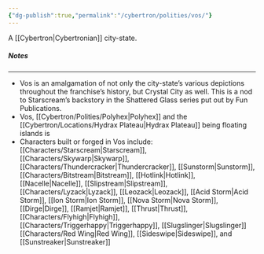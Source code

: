 ```yaml
---
{"dg-publish":true,"permalink":"/cybertron/polities/vos/"}
---
```

  
A [[Cybertron\|Cybertronian]] city-state. 
##### Notes
--- 
- Vos is an amalgamation of not only the city-state’s various depictions throughout the franchise’s history, but Crystal City as well. This is a nod to Starscream’s backstory in the Shattered Glass series put out by Fun Publications. 
- Vos, [[Cybertron/Polities/Polyhex\|Polyhex]] and the [[Cybertron/Locations/Hydrax Plateau\|Hydrax Plateau]] being floating islands is 
- Characters built or forged in Vos include: [[Characters/Starscream\|Starscream]], [[Characters/Skywarp\|Skywarp]], [[Characters/Thundercracker\|Thundercracker]], [[Sunstorm\|Sunstorm]], [[Characters/Bitstream\|Bitstream]], [[Hotlink\|Hotlink]], [[Nacelle\|Nacelle]], [[Slipstream\|Slipstream]], [[Characters/Lyzack\|Lyzack]], [[Leozack\|Leozack]], [[Acid Storm\|Acid Storm]], [[Ion Storm\|Ion Storm]], [[Nova Storm\|Nova Storm]], [[Dirge\|Dirge]], [[Ramjet\|Ramjet]], [[Thrust\|Thrust]], [[Characters/Flyhigh\|Flyhigh]], [[Characters/Triggerhappy\|Triggerhappy]], [[Slugslinger\|Slugslinger]] [[Characters/Red Wing\|Red Wing]], [[Sideswipe\|Sideswipe]], and [[Sunstreaker\|Sunstreaker]]